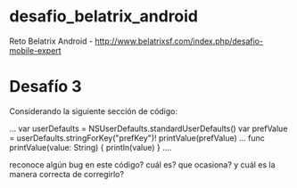 # desafio_belatrix_android
Reto Belatrix Android  - http://www.belatrixsf.com/index.php/desafio-mobile-expert

# Desafío 3

Considerando la siguiente sección de código:

...
var userDefaults = NSUserDefaults.standardUserDefaults()
var prefValue = userDefaults.stringForKey("prefKey")!
printValue(prefValue)
…
func printValue(value: String) {
println(value)
}
....

reconoce algún bug en este código? cuál es? que ocasiona? y cuál es la manera correcta de corregirlo?
